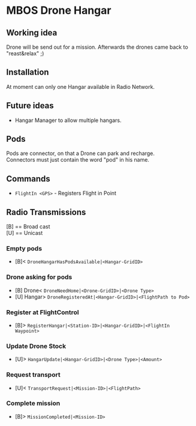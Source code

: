 # MBOS Drone Hangar

## Working idea
Drone will be send out for a mission. Afterwards the drones came back to "reast&relax" ;)

## Installation
At moment can only one Hangar available in Radio Network.

## Future ideas
* Hangar Manager to allow multiple hangars.

## Pods
Pods are connector, on that a Drone can park and recharge.    
Connectors must just contain the word "pod" in his name.

## Commands
* `FlightIn <GPS>` - Registers Flight in Point

## Radio Transmissions
[B] == Broad cast    
[U] == Unicast

### Empty pods
* [B]< `DroneHangarHasPodsAvailable|<Hangar-GridID>`

### Drone asking for pods
* [B] Drone< `DroneNeedHome|<Drone-GridID>|<Drone Type>`
* [U] Hangar> `DroneRegisteredAt|<Hangar-GridID>|<FlightPath to Pod>`

### Register at FlightControl
* [B]> `RegisterHangar|<Station-ID>|<Hangar-GridID>|<FlightIn Waypoint>`

### Update Drone Stock
* [U]> `HangarUpdate|<Hangar-GridID>|<Drone Type>|<Amount>`

### Request transport
* [U]< `TransportRequest|<Mission-ID>|<FlightPath>`

### Complete mission
* [B]> `MissionCompleted|<Mission-ID>`